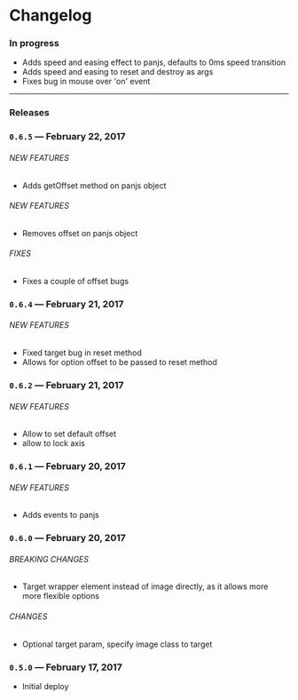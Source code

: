 # Changelog

### In progress

- Adds speed and easing effect to panjs, defaults to 0ms speed transition
- Adds speed and easing to reset and destroy as args
- Fixes bug in mouse over 'on' event

---

### Releases

### `0.6.5` — February 22, 2017

###### NEW FEATURES
- Adds getOffset method on panjs object

###### NEW FEATURES
- Removes offset on panjs object

###### FIXES
- Fixes a couple of offset bugs

### `0.6.4` — February 21, 2017

###### NEW FEATURES

- Fixed target bug in reset method
- Allows for option offset to be passed to reset method

### `0.6.2` — February 21, 2017

###### NEW FEATURES

- Allow to set default offset
- allow to lock axis

### `0.6.1` — February 20, 2017

###### NEW FEATURES

- Adds events to panjs

### `0.6.0` — February 20, 2017

###### BREAKING CHANGES

- Target wrapper element instead of image directly, as it allows more more flexible options

###### CHANGES

- Optional target param, specify image class to target

### `0.5.0` — February 17, 2017

- Initial deploy

